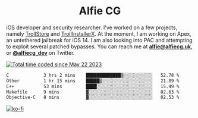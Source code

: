 <h1 align="center">Alfie CG</h1>

iOS developer and security researcher. I've worked on a few projects, namely [TrollStore](https://github.com/opa334/TrollStore) and [TrollInstallerX](https://github.com/alfiecg24/TrollInstallerX). At the moment, I am working on Apex, an untethered jailbreak for iOS 14. I am also looking into PAC and attempting to exploit several patched bypasses. You can reach me at **alfie@alfiecg.uk**, or **[@alfiecg_dev](https://twitter.com/alfiecg_dev)** on Twitter.

<a href="https://wakatime.com/@61592169-b9cf-4af8-b6fa-8ac7d4369b01"><img src="https://wakatime.com/badge/user/61592169-b9cf-4af8-b6fa-8ac7d4369b01.svg" alt="Total time coded since May 22 2023" /></a>
<!---
<img align="center" src="/github-metrics.svg" alt="Metrics" width="500">
-->

 <!--[![GitHub Streak](https://streak-stats.demolab.com/?user=alfiecg24)](https://git.io/streak-stats)-->

<!--START_SECTION:waka-->

```txt
C             3 hrs 2 mins    █████████████▒░░░░░░░░░░░   52.78 %
Other         1 hr 15 mins    █████▒░░░░░░░░░░░░░░░░░░░   21.89 %
C++           53 mins         ████░░░░░░░░░░░░░░░░░░░░░   15.49 %
Makefile      9 mins          ▓░░░░░░░░░░░░░░░░░░░░░░░░   02.63 %
Objective-C   8 mins          ▓░░░░░░░░░░░░░░░░░░░░░░░░   02.53 %
```

<!--END_SECTION:waka-->

[![ko-fi](https://ko-fi.com/img/githubbutton_sm.svg)](https://ko-fi.com/M4M5R3BHU)
